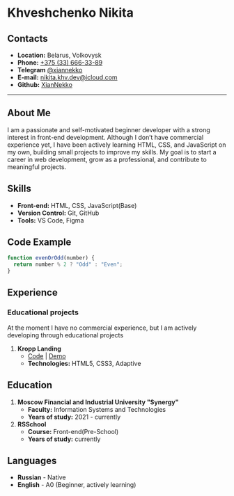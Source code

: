 # Khveshchenko Nikita

## Contacts

- **Location:** Belarus, Volkovysk
- **Phone:** [+375 (33) 666-33-89](tel:+375336663389)
- **Telegram** [@xiannekko](https://t.me/xiannekko)
- **E-mail:** [nikita.khv.dev@icloud.com](mailto:nikita.khv.dev@icloud.com)
- **Github:** [XianNekko](https://github.com/XianNekko)

---

## About Me

I am a passionate and self-motivated beginner developer with a strong interest in front-end development. Although I don’t have commercial experience yet, I have been actively learning HTML, CSS, and JavaScript on my own, building small projects to improve my skills. My goal is to start a career in web development, grow as a professional, and contribute to meaningful projects.

## Skills

- **Front-end:** HTML, CSS, JavaScript(Base)
- **Version Control:** Git, GitHub
- **Tools:** VS Code, Figma

## Code Example

```javascript
function evenOrOdd(number) {
  return number % 2 ? "Odd" : "Even";
}
```

## Experience

### Educational projects

At the moment I have no commercial experience, but I am actively developing through educational projects

1. **Kropp Landing**
   - [Code](https://github.com/XianNekko/kropp) | [Demo](https://xiannekko.github.io/kropp/)
   - **Technologies:** HTML5, CSS3, Adaptive

## Education

1. **Moscow Financial and Industrial University "Synergy"**
   - **Faculty:** Information Systems and Technologies
   - **Years of study:** 2021 - currently
2. **RSSchool**
   - **Course:** Front-end(Pre-School)
   - **Years of study:** currently

## Languages

- **Russian** - Native
- **English** - A0 (Beginner, actively learning)
